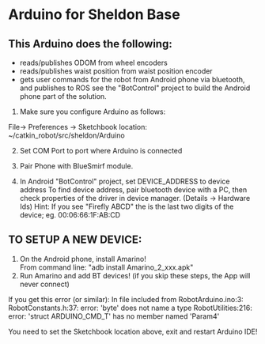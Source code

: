 # Arduino for Sheldon Base

## This Arduino does the following:
- reads/publishes ODOM from wheel encoders
- reads/publishes waist position from waist position encoder
- gets user commands for the robot from Android phone via bluetooth, and publishes to ROS
see the "BotControl" project to build the Android phone part of the solution.


1. Make sure you configure Arduino as follows:

File-> Preferences -> Sketchbook location: ~/catkin_robot/src/sheldon/Arduino

2.  Set COM Port to port where Arduino is connected

3.  Pair Phone with BlueSmirf module.

4.  In Android "BotControl" project, set DEVICE_ADDRESS to device address
    To find device address, pair bluetooth device with a PC, then check
    properties of the driver in device manager. (Details -> Hardware Ids)
    Hint: If you see "Firefly ABCD" the <ABCD> is the last two digits of
    the device; eg. 00:06:66:1F:AB:CD

## TO SETUP A NEW DEVICE:
1.  On the Android phone, install Amarino!  
    From command line:  "adb install Amarino_2_xxx.apk"
2.  Run Amarino and add BT devices!
(if you skip these steps, the App will never connect)




If you get this error (or similar):
	In file included from RobotArduino.ino:3:
	RobotConstants.h:37: error: 'byte' does not name a type
	RobotUtilities:216: error: 'struct ARDUINO_CMD_T' has no member named 'Param4'

You need to set the Sketchbook location above, exit and restart Arduino IDE! 
